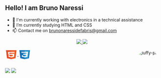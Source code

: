 ## Hello! I am Bruno Naressi 

- 🔭 I'm currently working with electronics in a technical assistance
- 🌱 I’m currently studying HTML and CSS
- 📫 Contact me on brunonaressidefabris@gmail.com

<div align="center">
  <a href="https://github.com/brunoNaressi">
  <img height="170em" src="https://github-readme-stats.vercel.app/api?username=brunoNaressi&show_icons=true&theme=dracula&include_all_commits=true&count_private=true"/>
  <img height="180em" src="https://github-readme-stats.vercel.app/api/top-langs/?username=brunoNaressi&layout=compact&langs_count=7&theme=dracula"/>
</div>
<div style="display: inline_block"><br>
  <img align="center" alt="bruno-HTML" height="30" width="40" src="https://raw.githubusercontent.com/devicons/devicon/master/icons/html5/html5-original.svg">
  <img align="center" alt="bruno-CSS" height="30" width="40" src="https://raw.githubusercontent.com/devicons/devicon/master/icons/css3/css3-original.svg">
  <img align="right" alt="luffy-pic" height="150" style="border-radius:50px;" 
  src=https://user-images.githubusercontent.com/102192778/202914134-53282119-d927-4a5a-af64-af8f512b96d7.gif?style="border-radius:50px">
  
</div>

##
<div> 
  <a href="https://www.instagram.com/bruninho.fabris/" target="_blank"><img src="https://img.shields.io/badge/-Instagram-%23E4405F?style=for-the-badge&logo=instagram&logoColor=white" target="_blank"></a>
  <a href="https://www.linkedin.com/in/bruno-fabris-b2988824a/" target="_blank"><img src="https://img.shields.io/badge/-LinkedIn-%230077B5?style=for-the-badge&logo=linkedin&logoColor=white" target="_blank"></a> 
 
  
 
</div>


